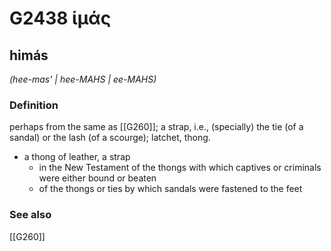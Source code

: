 # G2438 ἱμάς

## himás

_(hee-mas' | hee-MAHS | ee-MAHS)_

### Definition

perhaps from the same as [[G260]]; a strap, i.e., (specially) the tie (of a sandal) or the lash (of a scourge); latchet, thong.

- a thong of leather, a strap
  - in the New Testament of the thongs with which captives or criminals were either bound or beaten
  - of the thongs or ties by which sandals were fastened to the feet

### See also

[[G260]]

